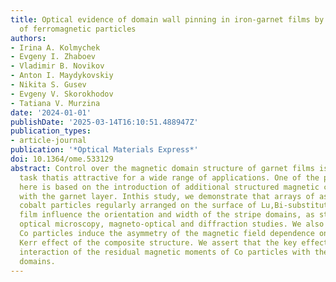 ```yaml
---
title: Optical evidence of domain wall pinning in iron-garnet films by regular arrays
  of ferromagnetic particles
authors:
- Irina A. Kolmychek
- Evgeny I. Zhaboev
- Vladimir B. Novikov
- Anton I. Maydykovskiy
- Nikita S. Gusev
- Evgeny V. Skorokhodov
- Tatiana V. Murzina
date: '2024-01-01'
publishDate: '2025-03-14T16:10:51.488947Z'
publication_types:
- article-journal
publication: '*Optical Materials Express*'
doi: 10.1364/ome.533129
abstract: Control over the magnetic domain structure of garnet films is an important
  task thatis attractive for a wide range of applications. One of the possible approaches
  here is based on the introduction of additional structured magnetic coverages interacting
  with the garnet layer. Inthis study, we demonstrate that arrays of asymmetric ferromagnetic
  cobalt particles regularly arranged on the surface of Lu,Bi-substituted iron garnet
  film influence the orientation and width of the stripe domains, as stems from the
  optical microscopy, magneto-optical and diffraction studies. We also show that triangular-shaped
  Co particles induce the asymmetry of the magnetic field dependence on the magneto-optical
  Kerr effect of the composite structure. We assert that the key effect here is the
  interaction of the residual magnetic moments of Co particles with thesurface closure
  domains.
---
```

